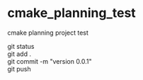 # cmake_planning_test
cmake planning project test

git status  
git add .  
git commit -m "version 0.0.1"  
git push  

